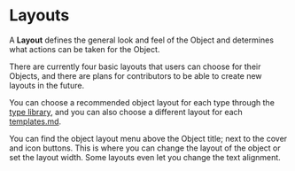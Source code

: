 # Layouts

A **Layout** defines the general look and feel of the Object and determines what actions can be taken for the Object.

There are currently four basic layouts that users can choose for their Objects, and there are plans for contributors to be able to create new layouts in the future.

You can choose a recommended object layout for each type through the [type library](../anytype-library.md#type-library), and you can also choose a different layout for each [templates.md](templates.md "mention").

You can find the object layout menu above the Object title; next to the cover and icon buttons. This is where you can change the layout of the object or set the layout width. Some layouts even let you change the text alignment.
